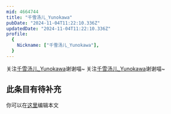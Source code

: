 ```yaml
---
mid: 4664744
title: "千雪汤儿_Yunokawa"
pubDate: "2024-11-04T11:22:10.336Z"
updatedDate: "2024-11-04T11:22:10.336Z"
profile:
  {
    Nickname: ["千雪汤儿_Yunokawa"],
  }
---
```


关注[千雪汤儿_Yunokawa](https://space.bilibili.com/4664744)谢谢喵~ 关注[千雪汤儿_Yunokawa](https://space.bilibili.com/4664744)谢谢喵~

## 此条目有待补充
你可以在[这里](https://github.com/Yuhanawa/VTuber.ICU/edit/master/src/content/v/千雪汤儿_Yunokawa/index.md)编辑本文
